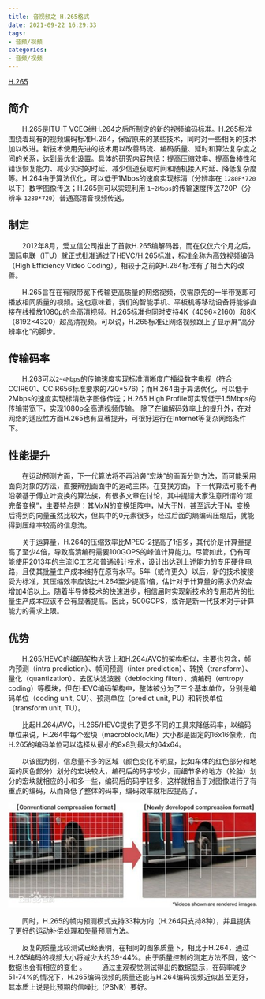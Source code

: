 ```yaml
---
title: 音视频之-H.265格式
date: 2021-09-22 16:29:33
tags:
- 音频/视频
categories: 
- 音频/视频
---
```


[H.265](https://baike.baidu.com/item/H.265/7752521)

## 简介

&emsp;&emsp;H.265是ITU-T VCEG继H.264之后所制定的新的视频编码标准。H.265标准围绕着现有的视频编码标准H.264，保留原来的某些技术，同时对一些相关的技术加以改进。新技术使用先进的技术用以改善码流、编码质量、延时和算法复杂度之间的关系，达到最优化设置。具体的研究内容包括：提高压缩效率、提高鲁棒性和错误恢复能力、减少实时的时延、减少信道获取时间和随机接入时延、降低复杂度等。H.264由于算法优化，可以低于1Mbps的速度实现标清（分辨率在 `1280P*720` 以下）数字图像传送；H.265则可以实现利用 `1~2Mbps`的传输速度传送720P（分辨率 `1280*720`）普通高清音视频传送。

## 制定

&emsp;&emsp;2012年8月，爱立信公司推出了首款H.265编解码器，而在仅仅六个月之后，国际电联（ITU）就正式批准通过了HEVC/H.265标准，标准全称为高效视频编码（High Efficiency Video Coding），相较于之前的H.264标准有了相当大的改善。

&emsp;&emsp;H.265旨在在有限带宽下传输更高质量的网络视频，仅需原先的一半带宽即可播放相同质量的视频。这也意味着，我们的智能手机、平板机等移动设备将能够直接在线播放1080p的全高清视频。H.265标准也同时支持4K（4096×2160）和8K（8192×4320）超高清视频。可以说，H.265标准让网络视频跟上了显示屏“高分辨率化”的脚步。

<!--more-->
## 传输码率

&emsp;&emsp;H.263可以`2~4Mbps`的传输速度实现标准清晰度广播级数字电视（符合CCIR601、CCIR656标准要求的720*576）；而H.264由于算法优化，可以低于2Mbps的速度实现标清数字图像传送；H.265 High Profile可实现低于1.5Mbps的传输带宽下，实现1080p全高清视频传输。
除了在编解码效率上的提升外，在对网络的适应性方面H.265也有显著提升，可很好运行在Internet等复杂网络条件下。

## 性能提升

&emsp;&emsp;在运动预测方面，下一代算法将不再沿袭“宏块”的画面分割方法，而可能采用面向对象的方法，直接辨别画面中的运动主体。在变换方面，下一代算法可能不再沿袭基于傅立叶变换的算法族，有很多文章在讨论，其中提请大家注意所谓的“超完备变换”，主要特点是：其MxN的变换矩阵中，M大于N，甚至远大于N，变换后得到的向量虽然比较大，但其中的0元素很多，经过后面的熵编码压缩后，就能得到压缩率较高的信息流。

&emsp;&emsp;关于运算量，H.264的压缩效率比MPEG-2提高了1倍多，其代价是计算量提高了至少4倍，导致高清编码需要100GOPS的峰值计算能力。尽管如此，仍有可能使用2013年的主流IC工艺和普通设计技术，设计出达到上述能力的专用硬件电路，且使其批量生产成本维持在原有水平。5年（或许更久）以后，新的技术被接受为标准，其压缩效率应该比H.264至少提高1倍，估计对于计算量的需求仍然会增加4倍以上。随着半导体技术的快速进步，相信届时实现新技术的专用芯片的批量生产成本应该不会有显著提高。因此，500GOPS，或许是新一代技术对于计算能力的需求上限。

## 优势

&emsp;&emsp;H.265/HEVC的编码架构大致上和H.264/AVC的架构相似，主要也包含，帧内预测（intra prediction）、帧间预测（inter prediction）、转换（transform）、量化（quantization）、去区块滤波器（deblocking filter）、熵编码（entropy coding）等模块，但在HEVC编码架构中，整体被分为了三个基本单位，分别是编码单位（coding unit, CU）、预测单位（predict unit, PU）和转换单位（transform unit, TU）。

&emsp;&emsp;比起H.264/AVC，H.265/HEVC提供了更多不同的工具来降低码率，以编码单位来说，H.264中每个宏块（macroblock/MB）大小都是固定的16x16像素，而H.265的编码单位可以选择从最小的8x8到最大的64x64。

&emsp;&emsp;以该图为例，信息量不多的区域（颜色变化不明显，比如车体的红色部分和地面的灰色部分）划分的宏块较大，编码后的码字较少，而细节多的地方（轮胎）划分的宏块就相应的小和多一些，编码后的码字较多，这样就相当于对图像进行了有重点的编码，从而降低了整体的码率，编码效率就相应提高了。

![b151f8198618367a8a25f6e72f738bd4b31ce558.jfif](/img/b151f8198618367a8a25f6e72f738bd4b31ce558.jfif)

&emsp;&emsp;同时，H.265的帧内预测模式支持33种方向（H.264只支持8种），并且提供了更好的运动补偿处理和矢量预测方法。

&emsp;&emsp;反复的质量比较测试已经表明，在相同的图象质量下，相比于H.264，通过H.265编码的视频大小将减少大约39-44%。由于质量控制的测定方法不同，这个数据也会有相应的变化
。
&emsp;&emsp;通过主观视觉测试得出的数据显示，在码率减少51-74%的情况下，H.265编码视频的质量还能与H.264编码视频近似甚至更好，其本质上说是比预期的信噪比（PSNR）要好。
